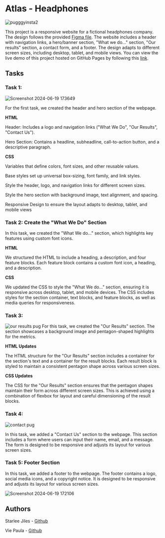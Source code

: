 # Atlas - Headphones

![pugggyinsta2](https://github.com/ThatsVie/atlas-headphones/assets/143755961/59af385b-28b7-4548-a02b-a456c1a3a76a)

This project is a responsive website for a fictional headphones company. The design follows the provided [Figma file](https://www.figma.com/design/FfnVADRC9xgI3yiZliTBYZ/Holberton-School---Headphone-company?node-id=0-362&t=bJCJPLuaAkLsxogd-0). The website includes a header with navigation links, a hero/banner section, "What we do..." section, "Our results" section, a contact form, and a footer. The design adapts to different screen sizes, including desktop, tablet, and mobile views. You can view the live demo of this project hosted on GitHub Pages by following this [link](https://thatsvie.github.io/atlas-headphones/).


## Tasks
### Task 1: 
![Screenshot 2024-06-19 173649](https://github.com/ThatsVie/atlas-headphones/assets/143755961/44c2fd36-8102-4fcc-9d2d-b9fe4584c574)

For the first task, we created the header and hero section of the webpage.

**HTML**

Header: Includes a logo and navigation links ("What We Do", "Our Results", "Contact Us").

Hero Section: Contains a headline, subheadline, call-to-action button, and a descriptive paragraph.

**CSS**

Variables that define colors, font sizes, and other reusable values.

Base styles set up universal box-sizing, font family, and link styles.

Style the header, logo, and navigation links for different screen sizes.

Style the hero section with background image, text alignment, and spacing.

Responsive Design to ensure the layout adapts to desktop, tablet, and mobile views


### Task 2: Create the "What We Do" Section

In this task, we created the "What We do..." section, which highlights key features using custom font icons.

**HTML**

We structured the HTML to include a heading, a description, and four feature blocks. Each feature block contains a custom font icon, a heading, and a description.

**CSS**

We updated the CSS to style the "What We do..." section, ensuring it is responsive across desktop, tablet, and mobile devices. The CSS includes styles for the section container, text blocks, and feature blocks, as well as media queries for responsiveness.


### Task 3:
![our results pug](https://github.com/ThatsVie/atlas-headphones/assets/143755961/f620327a-aa93-470b-95bf-03c469a5deea)
For this task, we created the "Our Results" section. The section showcases a background image and pentagon-shaped highlights for the metrics.

**HTML Updates**

The HTML structure for the "Our Results" section includes a container for the section's text and a container for the result blocks. Each result block is styled to maintain a consistent pentagon shape across various screen sizes.

**CSS Updates**

The CSS for the "Our Results" section ensures that the pentagon shapes maintain their form across different screen sizes. This is achieved using a combination of flexbox for layout and careful dimensioning of the result blocks.

### Task 4:
![contact pug](https://github.com/ThatsVie/atlas-headphones/assets/143755961/34a9b5d7-cfe5-408d-ab7d-2d3e1e9ac525)

In this task, we added a "Contact Us" section to the webpage. This section includes a form where users can input their name, email, and a message. The form is designed to be responsive and adjusts its layout for various screen sizes.

### Task 5: Footer Section
In this task, we added a footer to the webpage. The footer contains a logo, social media icons, and a copyright notice. It is designed to be responsive and adjusts its layout for various screen sizes.

![Screenshot 2024-06-19 172106](https://github.com/ThatsVie/atlas-headphones/assets/143755961/1b442363-f934-404f-ac39-b64bcffe95c6)


## Authors
Starlee Jiles - [Github](https://github.com/starles-barkley)

Vie Paula - [Github](https://github.com/ThatsVie)


